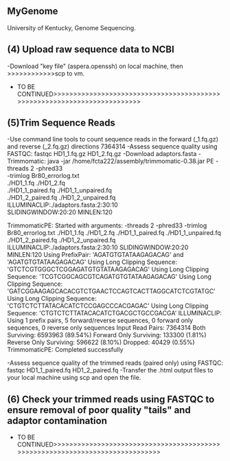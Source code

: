 ## MyGenome
University of Kentucky, Genome Sequencing.

## (4) Upload raw sequence data to NCBI
-Download "key file" (aspera.openssh) on local machine, then >>>>>>>>>>>>scp to vm.
- TO BE CONTINUED>>>>>>>>>>>>>>>>>>>>>>>>>>>>>>>>>>>>>>>>>>>>>>>>>>>>>>>>>>>>>>>>>>>>>>>>>

## (5)Trim Sequence Reads
-Use command line tools to count sequence reads in the forward (_1.fq.gz) and reverse (_2.fq.gz) directions
  7364314
-Assess sequence quality using FASTQC: fastqc HD1_1.fq.gz  HD1_2.fq.gz
-Download adaptors.fasta
-Trimmomatic: java -jar /home/fcta222/assembly/trimmomatic-0.38.jar PE -threads 2 -phred33 \
-trimlog Br80_errorlog.txt \
./HD1_1.fq ./HD1_2.fq \
./HD1_1_paired.fq ./HD1_1_unpaired.fq \
./HD1_2_paired.fq ./HD1_2_unpaired.fq \
ILLUMINACLIP:./adaptors.fasta:2:30:10 \
SLIDINGWINDOW:20:20 MINLEN:120

TrimmomaticPE: Started with arguments:
 -threads 2 -phred33 -trimlog Br80_errorlog.txt ./HD1_1.fq ./HD1_2.fq ./HD1_1_paired.fq ./HD1_1_unpaired.fq ./HD1_2_paired.fq ./HD1_2_unpaired.fq ILLUMINACLIP:./adaptors.fasta:2:30:10 SLIDINGWINDOW:20:20 MINLEN:120
Using PrefixPair: 'AGATGTGTATAAGAGACAG' and 'AGATGTGTATAAGAGACAG'
Using Long Clipping Sequence: 'GTCTCGTGGGCTCGGAGATGTGTATAAGAGACAG'
Using Long Clipping Sequence: 'TCGTCGGCAGCGTCAGATGTGTATAAGAGACAG'
Using Long Clipping Sequence: 'GATCGGAAGAGCACACGTCTGAACTCCAGTCACTTAGGCATCTCGTATGC'
Using Long Clipping Sequence: 'CTGTCTCTTATACACATCTCCGAGCCCACGAGAC'
Using Long Clipping Sequence: 'CTGTCTCTTATACACATCTGACGCTGCCGACGA'
ILLUMINACLIP: Using 1 prefix pairs, 5 forward/reverse sequences, 0 forward only sequences, 0 reverse only sequences
Input Read Pairs: 7364314 Both Surviving: 6593963 (89.54%) Forward Only Surviving: 133300 (1.81%) Reverse Only Surviving: 596622 (8.10%) Dropped: 40429 (0.55%)
TrimmomaticPE: Completed successfully

-Assess sequence quality of the trimmed reads (paired only) using FASTQC: fastqc HD1_1_paired.fq HD1_2_paired.fq
-Transfer the .html output files to your local machine using scp and open the file.

## (6) Check your trimmed reads using FASTQC to ensure removal of poor quality "tails" and adaptor contamination
- TO BE CONTINUED>>>>>>>>>>>>>>>>>>>>>>>>>>>>>>>>>>>>>>>>>>>>>>>>>>>>>>>>>>>>>>>>>>>>>>>>>>>>>>
